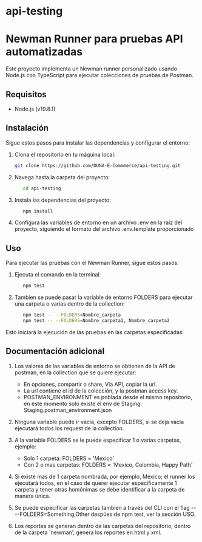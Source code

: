 # api-testing
# Newman Runner para pruebas API automatizadas

Este proyecto implementa un Newman runner personalizado usando Node.js con TypeScript para ejecutar colecciones de pruebas de Postman.

## Requisitos

- Node.js (v19.8.1)

## Instalación

Sigue estos pasos para instalar las dependencias y configurar el entorno:

1. Clona el repositorio en tu máquina local:

   ```bash
   git clone https://github.com/DUNA-E-Commmerce/api-testing.git

2. Navega hasta la carpeta del proyecto:

   ```bash
      cd api-testing

3. Instala las dependencias del proyecto:

   ```bash
      npm install

4. Configura las variables de entorno en un archivo .env en la raíz del proyecto, siguiendo el formato del archivo .env.template proporcionado 

## Uso

Para ejecutar las pruebas con el Newman Runner, sigue estos pasos:

1. Ejecuta el comando en la terminal:
  
   ```bash
      npm test

2. Tambien se puede pasar la variable de entorno FOLDERS para ejecutar una carpeta o varias dentro de la collection:

   ```bash
      npm test -- --FOLDERS=Nombre_carpeta
      npm test -- --FOLDERS=Nombre_carpeta1, Nombre_carpeta2

Esto iniciará la ejecución de las pruebas en las carpetas especificadas.

## Documentación adicional

1. Los valores de las variables de entorno se obtienen de la API de postman, en la collection que se quiere ejecutar:
   - En opciones, compartir o share, Via API, copiar la url.
   - La url contiene el id de la colección, y la postman access key.
   - POSTMAN_ENVIRONMENT es poblada desde el mismo repositorio, en este momento solo existe el env de Staging: Staging.postman_environment.json

2. Ninguna variable puede ir vacia, excepto FOLDERS, si se deja vacia ejecutará todos los request de la collection.

3. A la variable FOLDERS se le puede especificar 1 o varias carpetas, ejemplo: 
   - Solo 1 carpeta: FOLDERS = 'Mexico'
   - Con 2 o mas carpetas: FOLDERS = 'Mexico, Colombia, Happy Path'

4. Si existe mas de 1 carpeta nombrada, por ejemplo, Mexico; el runner los ejecutará todos, en el caso de querer ejecutar especificamente 1 carpeta y tener otras homónimas se debe identificar a la carpeta de manera única.

5. Se puede especificar las carpetas tambien a través del CLI con el flag -- --FOLDERS=Something,Other despúes de npm test, ver la sección USO.

6. Los reportes se generan dentro de las carpetas del repositorio, dentro de la carpeta 'newman', genera los reportes en html y xml.

